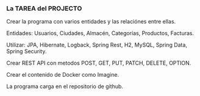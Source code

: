 
### La TAREA del PROJECTO

Crear la programa con varios entidades y las relaciónes entre ellas.

Entidades: Usuarios, Ciudades, Almacén, Categorías, Productos, Facturas.

Utilizar: JPA, Hibernate, Logback, Spring Rest, H2, MySQL, Spring Data, Spring Security.

Crear REST API con metodos POST, GET, PUT, PATCH, DELETE, OPTION.

Crear el contenido de Docker como Imagine.

La programa carga en el repositorio de github.


